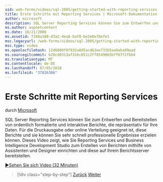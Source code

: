 ```yaml
---
uid: web-forms/videos/sql-2005/getting-started-with-reporting-services
title: Erste Schritte mit Reporting Services | Microsoft-Dokumentation
author: microsoft
description: SQL Server Reporting Services können Sie zum Entwerfen und Bereitstellen von ordentlich formatierte und interaktive Berichte, die repräsentativ für Ihre Daten. Eignet sich für den Druck oder Online...
ms.author: aspnetcontent
ms.date: 10/21/2006
ms.assetid: f348a388-d3a2-4ea8-baf0-be2e6ef8efe1
msc.legacyurl: /web-forms/videos/sql-2005/getting-started-with-reporting-services
msc.type: video
ms.openlocfilehash: 12d6800f0f932a8d5acd63ee733b5aa9aba89aad
ms.sourcegitcommit: b28cd0313af316c051c2ff8549865bff67f2fbb4
ms.translationtype: MT
ms.contentlocale: de-DE
ms.lasthandoff: 07/05/2018
ms.locfileid: "37826386"
---
```

<a name="getting-started-with-reporting-services"></a>Erste Schritte mit Reporting Services
====================
durch [Microsoft](https://github.com/microsoft)

SQL Server Reporting Services können Sie zum Entwerfen und Bereitstellen von ordentlich formatierte und interaktive Berichte, die repräsentativ für Ihre Daten. Für die Druckausgabe oder online Verteilung geeignet ist, diese Berichte und sie können Sie sehr schnell professionelle Ergebnisse erzielen können. Dieses Video zeigt, wie Sie Reporting Services und Business Intelligence Development Studio zum Erstellen von Berichten mithilfe von Assistenten und Designer einrichten und diese auf Ihrem Berichtsserver bereitstellen.

[&#9654;Sehen Sie sich Video (32 Minuten)](https://channel9.msdn.com/Blogs/ASP-NET-Site-Videos/getting-started-with-reporting-services)

> [!div class="step-by-step"]
> [Zurück](using-sql-server-management-studio.md)
> [Weiter](building-and-customizing-reports-in-business-intelligence-development-studio.md)
